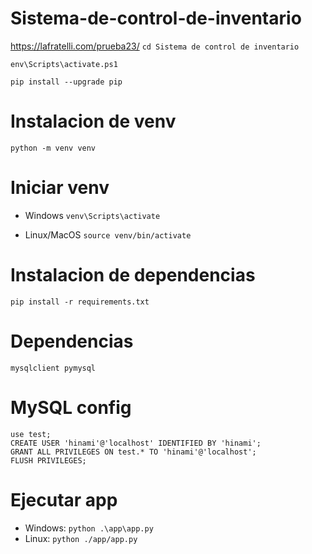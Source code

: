 # Sistema-de-control-de-inventario
https://lafratelli.com/prueba23/
`cd Sistema de control de inventario`

`env\Scripts\activate.ps1`

`pip install --upgrade pip`

# Instalacion de venv
`python -m venv venv`

# Iniciar venv
+ Windows
`venv\Scripts\activate`

+ Linux/MacOS
`source venv/bin/activate`

# Instalacion de dependencias
`pip install -r requirements.txt`

# Dependencias
```
mysqlclient pymysql
```

# MySQL config
```
use test;
CREATE USER 'hinami'@'localhost' IDENTIFIED BY 'hinami';
GRANT ALL PRIVILEGES ON test.* TO 'hinami'@'localhost';
FLUSH PRIVILEGES;
```

# Ejecutar app
+ Windows: 
`python .\app\app.py`
+ Linux: 
`python ./app/app.py`
